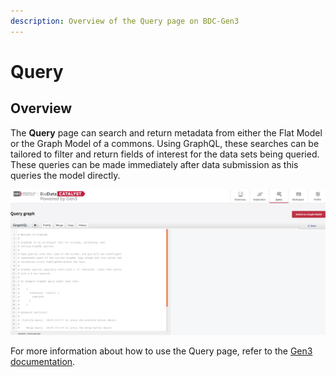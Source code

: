 ```yaml
---
description: Overview of the Query page on BDC-Gen3
---
```


# Query

## Overview

The **Query** page can search and return metadata from either the Flat Model or the Graph Model of a commons. Using GraphQL, these searches can be tailored to filter and return fields of interest for the data sets being queried. These queries can be made immediately after data submission as this queries the model directly.

![BDC Query Page](../../../.gitbook/assets/GraphQL_query.png)

For more information about how to use the Query page, refer to the [Gen3 documentation](https://gen3.org/resources/user/query-data/).

